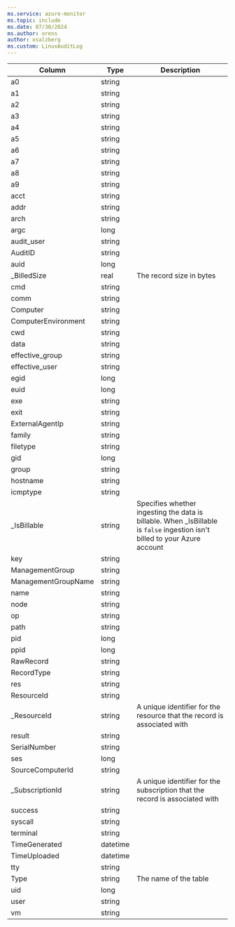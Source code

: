 ```yaml
---
ms.service: azure-monitor
ms.topic: include
ms.date: 07/30/2024
ms.author: orens
author: osalzberg
ms.custom: LinuxAuditLog
---
```



| Column | Type | Description |
|---|---|---|
| a0 | string |   |
| a1 | string |   |
| a2 | string |   |
| a3 | string |   |
| a4 | string |   |
| a5 | string |   |
| a6 | string |   |
| a7 | string |   |
| a8 | string |   |
| a9 | string |   |
| acct | string |   |
| addr | string |   |
| arch | string |   |
| argc | long |   |
| audit_user | string |   |
| AuditID | string |   |
| auid | long |   |
| _BilledSize | real | The record size in bytes |
| cmd | string |   |
| comm | string |   |
| Computer | string |   |
| ComputerEnvironment | string |   |
| cwd | string |   |
| data | string |   |
| effective_group | string |   |
| effective_user | string |   |
| egid | long |   |
| euid | long |   |
| exe | string |   |
| exit | string |   |
| ExternalAgentIp | string |   |
| family | string |   |
| filetype | string |   |
| gid | long |   |
| group | string |   |
| hostname | string |   |
| icmptype | string |   |
| _IsBillable | string | Specifies whether ingesting the data is billable. When _IsBillable is `false` ingestion isn't billed to your Azure account |
| key | string |   |
| ManagementGroup | string |   |
| ManagementGroupName | string |   |
| name | string |   |
| node | string |   |
| op | string |   |
| path | string |   |
| pid | long |   |
| ppid | long |   |
| RawRecord | string |   |
| RecordType | string |   |
| res | string |   |
| ResourceId | string |   |
| _ResourceId | string | A unique identifier for the resource that the record is associated with |
| result | string |   |
| SerialNumber | string |   |
| ses | long |   |
| SourceComputerId | string |   |
| _SubscriptionId | string | A unique identifier for the subscription that the record is associated with |
| success | string |   |
| syscall | string |   |
| terminal | string |   |
| TimeGenerated | datetime |   |
| TimeUploaded | datetime |   |
| tty | string |   |
| Type | string | The name of the table |
| uid | long |   |
| user | string |   |
| vm | string |   |
